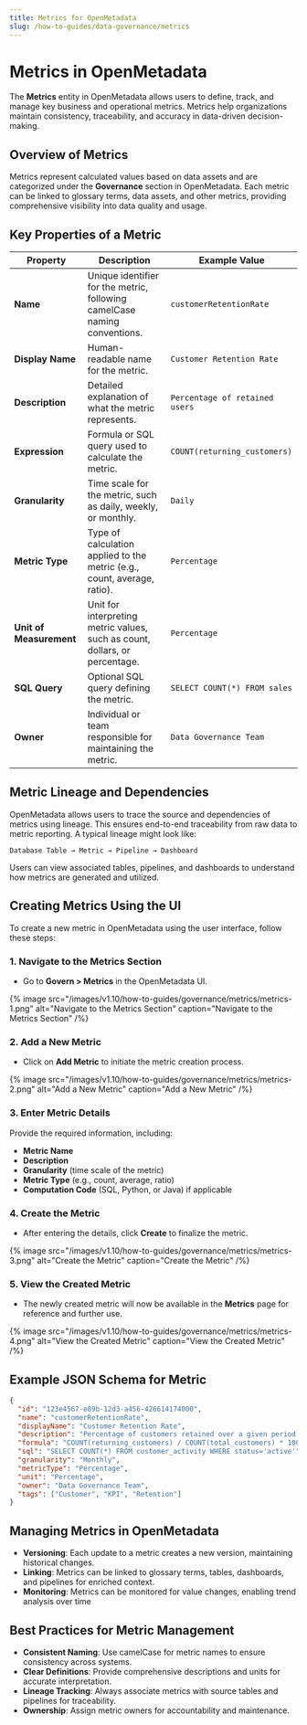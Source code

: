 ```yaml
---
title: Metrics for OpenMetadata
slug: /how-to-guides/data-governance/metrics
---
```


# Metrics in OpenMetadata

The **Metrics** entity in OpenMetadata allows users to define, track, and manage key business and operational metrics. Metrics help organizations maintain consistency, traceability, and accuracy in data-driven decision-making.

## Overview of Metrics

Metrics represent calculated values based on data assets and are categorized under the **Governance** section in OpenMetadata. Each metric can be linked to glossary terms, data assets, and other metrics, providing comprehensive visibility into data quality and usage.

## Key Properties of a Metric

| **Property**        | **Description**                                                           | **Example Value**              |
|---------------------|---------------------------------------------------------------------------|-------------------------------|
| **Name**            | Unique identifier for the metric, following camelCase naming conventions.  | `customerRetentionRate`        |
| **Display Name**    | Human-readable name for the metric.                                        | `Customer Retention Rate`      |
| **Description**     | Detailed explanation of what the metric represents.                        | `Percentage of retained users` |
| **Expression**      | Formula or SQL query used to calculate the metric.                         | `COUNT(returning_customers)`   |
| **Granularity**     | Time scale for the metric, such as daily, weekly, or monthly.              | `Daily`                       |
| **Metric Type**     | Type of calculation applied to the metric (e.g., count, average, ratio).   | `Percentage`                  |
| **Unit of Measurement** | Unit for interpreting metric values, such as count, dollars, or percentage. | `Percentage`              |
| **SQL Query**       | Optional SQL query defining the metric.                                    | `SELECT COUNT(*) FROM sales`  |
| **Owner**           | Individual or team responsible for maintaining the metric.                 | `Data Governance Team`         |

## Metric Lineage and Dependencies

OpenMetadata allows users to trace the source and dependencies of metrics using lineage. This ensures end-to-end traceability from raw data to metric reporting. A typical lineage might look like:

```commandline
Database Table → Metric → Pipeline → Dashboard
```

Users can view associated tables, pipelines, and dashboards to understand how metrics are generated and utilized.

## Creating Metrics Using the UI

To create a new metric in OpenMetadata using the user interface, follow these steps:

### 1. Navigate to the Metrics Section  

- Go to **Govern > Metrics** in the OpenMetadata UI.

{% image
src="/images/v1.10/how-to-guides/governance/metrics/metrics-1.png"
alt="Navigate to the Metrics Section"
caption="Navigate to the Metrics Section"
/%}

### 2. Add a New Metric  

- Click on **Add Metric** to initiate the metric creation process.

{% image
src="/images/v1.10/how-to-guides/governance/metrics/metrics-2.png"
alt="Add a New Metric"
caption="Add a New Metric"
/%}

### 3. Enter Metric Details

Provide the required information, including:

- **Metric Name**  
- **Description**  
- **Granularity** (time scale of the metric)
- **Metric Type** (e.g., count, average, ratio)
- **Computation Code** (SQL, Python, or Java) if applicable

### 4. Create the Metric

- After entering the details, click **Create** to finalize the metric.

{% image
src="/images/v1.10/how-to-guides/governance/metrics/metrics-3.png"
alt="Create the Metric"
caption="Create the Metric"
/%}

### 5. View the Created Metric

- The newly created metric will now be available in the **Metrics** page for reference and further use.

{% image
src="/images/v1.10/how-to-guides/governance/metrics/metrics-4.png"
alt="View the Created Metric"
caption="View the Created Metric"
/%}

## Example JSON Schema for Metric

```json
{
  "id": "123e4567-e89b-12d3-a456-426614174000",
  "name": "customerRetentionRate",
  "displayName": "Customer Retention Rate",
  "description": "Percentage of customers retained over a given period.",
  "formula": "COUNT(returning_customers) / COUNT(total_customers) * 100",
  "sql": "SELECT COUNT(*) FROM customer_activity WHERE status='active'",
  "granularity": "Monthly",
  "metricType": "Percentage",
  "unit": "Percentage",
  "owner": "Data Governance Team",
  "tags": ["Customer", "KPI", "Retention"]
}
```

## Managing Metrics in OpenMetadata

- **Versioning**: Each update to a metric creates a new version, maintaining historical changes.
- **Linking**: Metrics can be linked to glossary terms, tables, dashboards, and pipelines for enriched context.
- **Monitoring**: Metrics can be monitored for value changes, enabling trend analysis over time

## Best Practices for Metric Management

- **Consistent Naming**: Use camelCase for metric names to ensure consistency across systems.
- **Clear Definitions**: Provide comprehensive descriptions and units for accurate interpretation.
- **Lineage Tracking**: Always associate metrics with source tables and pipelines for traceability.
- **Ownership**: Assign metric owners for accountability and maintenance.
